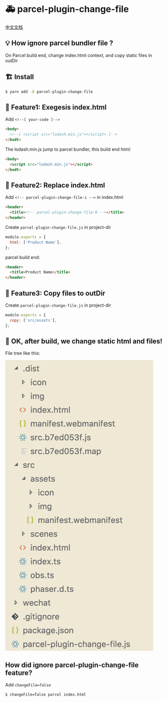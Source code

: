 # :ambulance: parcel-plugin-change-file

[中文文档](./README-cn.md)

## :bulb: How ignore parcel bundler file ?

On Parcel build end, change index.html context, and copy static files in outDir

## :building_construction: Install

```sh
$ yarn add -D parcel-plugin-change-file
```

## :bookmark: Feature1: Exegesis index.html

Add `<!--[ your-code ]-->`

```html
<body>
  <!--[ <script src="lodash.min.js"></script> ]-->
</bodt>
```
The lodash.min.js jump to parcel bundler, this build end html:
```html
<body>
  <script src="lodash.min.js"></script>
</bodt>
```

## :lipstick: Feature2: Replace index.html

Add `<!-- parcel-plugin-change-file-i -->` in index.html

```html
<header>
  <title><!-- parcel-plugin-change-file-0 --></title>
</header>
```

Create `parcel-plugin-change-file.js` in project-dir

```js
module.exports = {
  html: ['Product Name'],
};
```

parcel build end:

```html
<header>
  <title>Product Name</title>
</header>
```

## :truck: Feature3: Copy files to outDir

Create `parcel-plugin-change-file.js` in project-dir

```js
module.exports = {
  copy: ['src/assets'],
};
```

## :beer: OK, after build, we change static html and files!

File tree like this:

![](.imgs/2018-07-22-00-27-46.png)


## How did ignore parcel-plugin-change-file feature?

Add `changeFile=false`

```
$ changeFile=false parcel index.html
```
